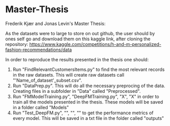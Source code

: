 # Master-Thesis
Frederik Kjær and Jonas Levin's Master Thesis:

As the datasets were to large to store on out github, the user should by ones self go and download them on this kaggle link, after cloning the repository:
https://www.kaggle.com/competitions/h-and-m-personalized-fashion-recommendations/data

In order to reproduce the results presented in the thesis one should:

1.  Run "FindRelevantCustomersItems.py" to find the most relevant records in the raw datasets. This will create raw datasets call  "'Name_of_dataset'_subset.csv".
2.  Run "DataPrep.py". This will do all the necessary preprocing of the data. Creating files in a subfolder in "Data" called "Preprocessed".
3.  Run "FMModelTraining.py", "DeepFMTraining.py", "X", "X" in order to train all the models presented in the thesis. These models will be saved in a folder called "Models"
4.  Run "Test_DeepFM.py", "", "", "" to get the performance metrics of every model. This will be saved in a txt file in the folder called "outputs"


